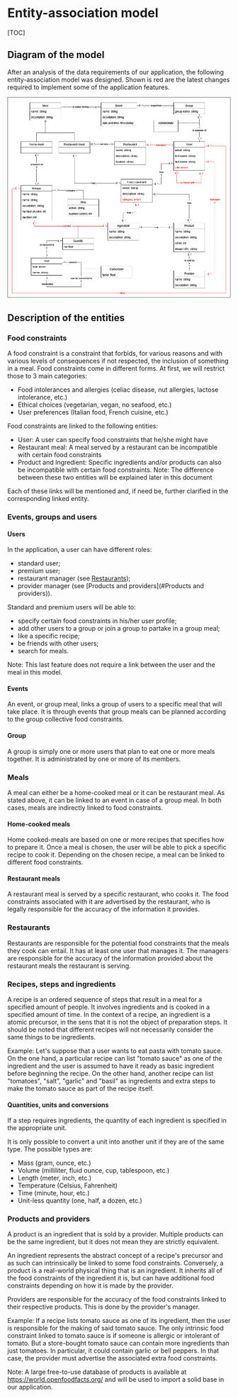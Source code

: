 # Entity-association model

[TOC]

## Diagram of the model

After an analysis of the data requirements of our application, the following entity-association model was designed. Shown is red are the latest changes required to implement some of the application features.

![](entity-association-model.drawio.png)

## Description of the entities

### Food constraints

A food constraint is a constraint that forbids, for various reasons and with various levels of consequences if not respected, the inclusion of something in a meal. Food constraints come in different forms. At first, we will restrict those to 3 main categories:

- Food intolerances and allergies (celiac disease, nut allergies, lactose intolerance, etc.)
- Ethical choices (vegetarian, vegan, no seafood, etc.)
- User preferences (Italian food, French cuisine, etc.)

Food constraints are linked to the following entities:

- User: A user can specify food constraints that he/she might have
- Restaurant meal: A meal served by a restaurant can be incompatible with certain food constraints
- Product and Ingredient: Specific ingredients and/or products can also be incompatible with certain food constraints.
  Note: The difference between these two entities will be explained later in this document

Each of these links will be mentioned and, if need be, further clarified in the corresponding linked entity.

### Events, groups and users

#### Users

In the application, a user can have different roles:

- standard user;
- premium user;
- restaurant manager (see [Restaurants](#Restaurants));
- provider manager (see [Products and providers](#Products and providers)).

Standard and premium users will be able to:

- specify certain food constraints in his/her user profile;
- add other users to a group or join a group to partake in a group meal;
- like a specific recipe;
- be friends with other users;
- search for meals.

Note: This last feature does not require a link between the user and the meal in this model.

#### Events

An event, or group meal, links a group of users to a specific meal that will take place. It is through events that group meals can be planned according to the group collective food constraints.

#### Group

A group is simply one or more users that plan to eat one or more meals together. It is administrated by one or more of its members.

### Meals

A meal can either be a home-cooked meal or it can be restaurant meal. As stated above, it can be linked to an event in case of a group meal. In both cases, meals are indirectly linked to food constraints.

#### Home-cooked meals

Home cooked-meals are based on one or more recipes that specifies how to prepare it. Once a meal is chosen, the user will be able to pick a specific recipe to cook it. Depending on the chosen recipe, a meal can be linked to different food constraints.

#### Restaurant meals

A restaurant meal is served by a specific restaurant, who cooks it. The food constraints associated with it are advertised by the restaurant, who is legally responsible for the accuracy of the information it provides.

### Restaurants

Restaurants are responsible for the potential food constraints that the meals they cook can entail. It has at least one user that manages it. The managers are responsible for the accuracy of the information provided about the restaurant meals the restaurant is serving.

### Recipes, steps and ingredients

A recipe is an ordered sequence of steps that result in a meal for a specified amount of people. It involves ingredients and is cooked in a specified amount of time. In the context of a recipe, an ingredient is a atomic precursor, in the sens that it is not the object of preparation steps. It should be noted that different recipes will not necessarily consider the same things to be ingredients.

Example: Let's suppose that a user wants to eat pasta with tomato sauce. On the one hand, a particular recipe can list "tomato sauce" as one of the ingredient and the user is assumed to have it ready as basic ingredient before beginning the recipe. On the other hand, another recipe can list "tomatoes", "salt", "garlic" and "basil" as ingredients and extra steps to make the tomato sauce as part of the recipe itself.

#### Quantities, units and conversions

If a step requires ingredients, the quantity of each ingredient is specified in the appropriate unit.

It is only possible to convert a unit into another unit if they are of the same type. The possible types are:

- Mass (gram, ounce, etc.)
- Volume (milliliter, fluid ounce, cup, tablespoon, etc.)
- Length (meter, inch, etc.)
- Temperature (Celsius, Fahrenheit)
- Time (minute, hour, etc.)
- Unit-less quantity (one, half, a dozen, etc.)

### Products and providers

A product is an ingredient that is sold by a provider. Multiple products can be the same ingredient, but it does not mean they are strictly equivalent.

An ingredient represents the abstract concept of a recipe's precursor and as such can intrinsically be linked to some food constraints. Conversely, a product is a real-world physical thing that is an ingredient. It inherits all of the food constraints of the ingredient it is, but can have additional food constraints depending on how it is made by the provider.

Providers are responsible for the accuracy of the food constraints linked to their respective products. This is done by the provider's manager.

Example: If a recipe lists tomato sauce as one of its ingredient, then the user is responsible for the making of said tomato sauce. The only intrinsic food constraint linked to tomato sauce is if someone is allergic or intolerant of tomato. But a store-bought tomato sauce can contain more ingredients than just tomatoes. In particular, it could contain garlic or bell peppers. In that case, the provider must advertise the associated extra food constraints.

Note: A large free-to-use database of products is available at https://world.openfoodfacts.org/ and will be used to import a solid base in our application.